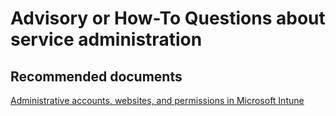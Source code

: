 <properties
	pageTitle="Advisory or How-To Questions about service administration"
	description="Advisory or How-To Questions about service administration"
	service="microsoft.intune"
	resource="intune"
	authors="mackie1604"
	displayOrder=""
	selfHelpType="generic"
	supportTopicIds="32435253"
	resourceTags=""
	productPesIds="15584"
	cloudEnvironments="public"
/>

# Advisory or How-To Questions about service administration

## **Recommended documents**

[Administrative accounts, websites, and permissions in Microsoft Intune](https://docs.microsoft.com/intune/get-started/administrative-accounts-websites-perms)<br>





